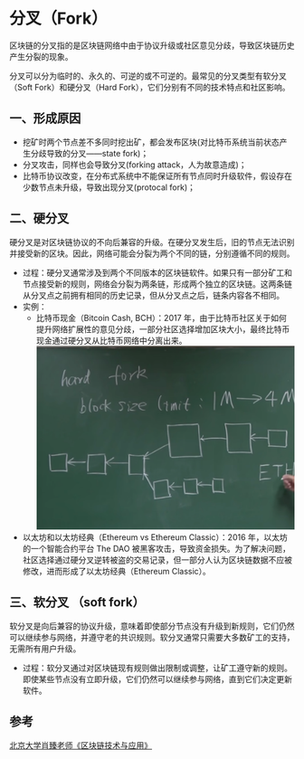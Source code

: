 # 分叉（Fork）


区块链的分叉指的是区块链网络中由于协议升级或社区意见分歧，导致区块链历史产生分裂的现象。

分叉可以分为临时的、永久的、可逆的或不可逆的。最常见的分叉类型有软分叉（Soft Fork）和硬分叉（Hard Fork），它们分别有不同的技术特点和社区影响。

## 一、形成原因

- 挖矿时两个节点差不多同时挖出矿，都会发布区块(对比特币系统当前状态产生分歧导致的分叉——state fork)；
- 分叉攻击，同样也会导致分叉(forking attack，人为故意造成)；
- 比特币协议改变，在分布式系统中不能保证所有节点同时升级软件，假设存在少数节点未升级，导致出现分叉(protocal fork)；

## 二、硬分叉

硬分叉是对区块链协议的不向后兼容的升级。在硬分叉发生后，旧的节点无法识别并接受新的区块。因此，网络可能会分裂为两个不同的链，分别遵循不同的规则。

- 过程：硬分叉通常涉及到两个不同版本的区块链软件。如果只有一部分矿工和节点接受新的规则，网络会分裂为两条链，形成两个独立的区块链。这两条链从分叉点之前拥有相同的历史记录，但从分叉点之后，链条内容各不相同。
- 实例：
  - 比特币现金（Bitcoin Cash, BCH）：2017 年，由于比特币社区关于如何提升网络扩展性的意见分歧，一部分社区选择增加区块大小，最终比特币现金通过硬分叉从比特币网络中分离出来。
    ![alt text](https://raw.githubusercontent.com/whisper-xiang/image-hosting/master/whisper-vitepress-blog/btc-分叉.png)
- 以太坊和以太坊经典（Ethereum vs Ethereum Classic）：2016 年，以太坊的一个智能合约平台 The DAO 被黑客攻击，导致资金损失。为了解决问题，社区选择通过硬分叉逆转被盗的交易记录，但一部分人认为区块链数据不应被修改，进而形成了以太坊经典（Ethereum Classic）。

## 三、软分叉 （soft fork）

软分叉是向后兼容的协议升级，意味着即使部分节点没有升级到新规则，它们仍然可以继续参与网络，并遵守老的共识规则。软分叉通常只需要大多数矿工的支持，无需所有用户升级。

- 过程：软分叉通过对区块链现有规则做出限制或调整，让矿工遵守新的规则。即使某些节点没有立即升级，它们仍然可以继续参与网络，直到它们决定更新软件。

<!-- ## 总结

### soft fork

特点：只要系统中拥有半数以上算力节点更新软件，系统就不会产生永久性分叉

### hard fork

特点：必须系统中所有节点更新软件，系统才不会产生永久性分叉 -->

## 参考

[北京大学肖臻老师《区块链技术与应用》](https://www.bilibili.com/video/av37065233/?p=10)
